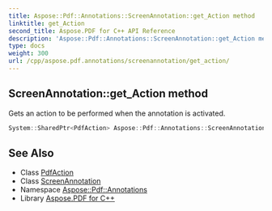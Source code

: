 ```yaml
---
title: Aspose::Pdf::Annotations::ScreenAnnotation::get_Action method
linktitle: get_Action
second_title: Aspose.PDF for C++ API Reference
description: 'Aspose::Pdf::Annotations::ScreenAnnotation::get_Action method. Gets an action to be performed when the annotation is activated in C++.'
type: docs
weight: 300
url: /cpp/aspose.pdf.annotations/screenannotation/get_action/
---
```

## ScreenAnnotation::get_Action method


Gets an action to be performed when the annotation is activated.

```cpp
System::SharedPtr<PdfAction> Aspose::Pdf::Annotations::ScreenAnnotation::get_Action()
```

## See Also

* Class [PdfAction](../../pdfaction/)
* Class [ScreenAnnotation](../)
* Namespace [Aspose::Pdf::Annotations](../../)
* Library [Aspose.PDF for C++](../../../)
